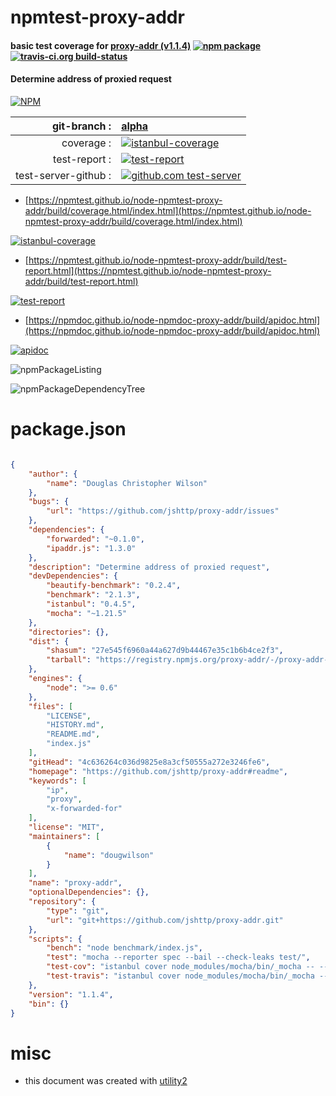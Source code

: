 # npmtest-proxy-addr

#### basic test coverage for  [proxy-addr (v1.1.4)](https://github.com/jshttp/proxy-addr#readme)  [![npm package](https://img.shields.io/npm/v/npmtest-proxy-addr.svg?style=flat-square)](https://www.npmjs.org/package/npmtest-proxy-addr) [![travis-ci.org build-status](https://api.travis-ci.org/npmtest/node-npmtest-proxy-addr.svg)](https://travis-ci.org/npmtest/node-npmtest-proxy-addr)

#### Determine address of proxied request

[![NPM](https://nodei.co/npm/proxy-addr.png?downloads=true&downloadRank=true&stars=true)](https://www.npmjs.com/package/proxy-addr)

| git-branch : | [alpha](https://github.com/npmtest/node-npmtest-proxy-addr/tree/alpha)|
|--:|:--|
| coverage : | [![istanbul-coverage](https://npmtest.github.io/node-npmtest-proxy-addr/build/coverage.badge.svg)](https://npmtest.github.io/node-npmtest-proxy-addr/build/coverage.html/index.html)|
| test-report : | [![test-report](https://npmtest.github.io/node-npmtest-proxy-addr/build/test-report.badge.svg)](https://npmtest.github.io/node-npmtest-proxy-addr/build/test-report.html)|
| test-server-github : | [![github.com test-server](https://npmtest.github.io/node-npmtest-proxy-addr/GitHub-Mark-32px.png)](https://npmtest.github.io/node-npmtest-proxy-addr/build/app/index.html) | | build-artifacts : | [![build-artifacts](https://npmtest.github.io/node-npmtest-proxy-addr/glyphicons_144_folder_open.png)](https://github.com/npmtest/node-npmtest-proxy-addr/tree/gh-pages/build)|

- [https://npmtest.github.io/node-npmtest-proxy-addr/build/coverage.html/index.html](https://npmtest.github.io/node-npmtest-proxy-addr/build/coverage.html/index.html)

[![istanbul-coverage](https://npmtest.github.io/node-npmtest-proxy-addr/build/screenCapture.buildCi.browser.%252Ftmp%252Fbuild%252Fcoverage.lib.html.png)](https://npmtest.github.io/node-npmtest-proxy-addr/build/coverage.html/index.html)

- [https://npmtest.github.io/node-npmtest-proxy-addr/build/test-report.html](https://npmtest.github.io/node-npmtest-proxy-addr/build/test-report.html)

[![test-report](https://npmtest.github.io/node-npmtest-proxy-addr/build/screenCapture.buildCi.browser.%252Ftmp%252Fbuild%252Ftest-report.html.png)](https://npmtest.github.io/node-npmtest-proxy-addr/build/test-report.html)

- [https://npmdoc.github.io/node-npmdoc-proxy-addr/build/apidoc.html](https://npmdoc.github.io/node-npmdoc-proxy-addr/build/apidoc.html)

[![apidoc](https://npmdoc.github.io/node-npmdoc-proxy-addr/build/screenCapture.buildCi.browser.%252Ftmp%252Fbuild%252Fapidoc.html.png)](https://npmdoc.github.io/node-npmdoc-proxy-addr/build/apidoc.html)

![npmPackageListing](https://npmtest.github.io/node-npmtest-proxy-addr/build/screenCapture.npmPackageListing.svg)

![npmPackageDependencyTree](https://npmtest.github.io/node-npmtest-proxy-addr/build/screenCapture.npmPackageDependencyTree.svg)



# package.json

```json

{
    "author": {
        "name": "Douglas Christopher Wilson"
    },
    "bugs": {
        "url": "https://github.com/jshttp/proxy-addr/issues"
    },
    "dependencies": {
        "forwarded": "~0.1.0",
        "ipaddr.js": "1.3.0"
    },
    "description": "Determine address of proxied request",
    "devDependencies": {
        "beautify-benchmark": "0.2.4",
        "benchmark": "2.1.3",
        "istanbul": "0.4.5",
        "mocha": "~1.21.5"
    },
    "directories": {},
    "dist": {
        "shasum": "27e545f6960a44a627d9b44467e35c1b6b4ce2f3",
        "tarball": "https://registry.npmjs.org/proxy-addr/-/proxy-addr-1.1.4.tgz"
    },
    "engines": {
        "node": ">= 0.6"
    },
    "files": [
        "LICENSE",
        "HISTORY.md",
        "README.md",
        "index.js"
    ],
    "gitHead": "4c636264c036d9825e8a3cf50555a272e3246fe6",
    "homepage": "https://github.com/jshttp/proxy-addr#readme",
    "keywords": [
        "ip",
        "proxy",
        "x-forwarded-for"
    ],
    "license": "MIT",
    "maintainers": [
        {
            "name": "dougwilson"
        }
    ],
    "name": "proxy-addr",
    "optionalDependencies": {},
    "repository": {
        "type": "git",
        "url": "git+https://github.com/jshttp/proxy-addr.git"
    },
    "scripts": {
        "bench": "node benchmark/index.js",
        "test": "mocha --reporter spec --bail --check-leaks test/",
        "test-cov": "istanbul cover node_modules/mocha/bin/_mocha -- --reporter dot --check-leaks test/",
        "test-travis": "istanbul cover node_modules/mocha/bin/_mocha --report lcovonly -- --reporter spec --check-leaks test/"
    },
    "version": "1.1.4",
    "bin": {}
}
```



# misc
- this document was created with [utility2](https://github.com/kaizhu256/node-utility2)
